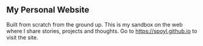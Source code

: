 My Personal Website
-------------------
Built from scratch from the ground up. This is my sandbox on the web where I share stories, projects and thoughts.
Go to https://spoyl.github.io to visit the site.
